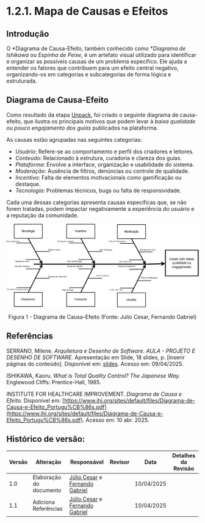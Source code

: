 # 1.2.1. Mapa de Causas e Efeitos

## Introdução

O *Diagrama de Causa-Efeito, também conhecido como **Diagrama de Ishikawa* ou *Espinha de Peixe*, é um artefato visual utilizado para identificar e organizar as possíveis causas de um problema específico. Ele ajuda a entender os fatores que contribuem para um efeito central negativo, organizando-os em categorias e subcategorias de forma lógica e estruturada.

## Diagrama de Causa-Efeito

Como resultado da etapa [Unpack](/Base/1.1.1.Unpack.md), foi criado o seguinte diagrama de causa-efeito, que ilustra os principais motivos que podem levar à *baixa qualidade ou pouco engajamento dos guias* publicados na plataforma.  

As causas estão agrupadas nas seguintes categorias:

- *Usuário*: Refere-se ao comportamento e perfil dos criadores e leitores.
- *Conteúdo*: Relacionado à estrutura, curadoria e clareza dos guias.
- *Plataforma*: Envolve a interface, organização e usabilidade do sistema.
- *Moderação*: Ausência de filtros, denúncias ou controle de qualidade.
- *Incentivo*: Falta de elementos motivacionais como gamificação ou destaque.
- *Tecnologia*: Problemas técnicos, bugs ou falta de responsividade.

Cada uma dessas categorias apresenta causas específicas que, se não forem tratadas, podem impactar negativamente a experiência do usuário e a reputação da comunidade.

![](../Imagens/Diagrama_causa_efeitojpg.jpg)

<center>

Figura 1 - Diagrama de Causa-Efeito (Fonte: Julio Cesar, Fernando Gabriel)

</center>

## Referências

SERRANO, Milene. *Arquitetura e Desenho de Software. AULA - PROJETO E DESENHO DE SOFTWARE.* Apresentação em Slide, 18 slides, p. [inserir páginas do conteúdo]. Disponível em: [slides](https://aprender3.unb.br/pluginfile.php/3070928/mod_page/content/5/Arquitetura%20e%20Desenho%20de%20software%20-%20Aula%20Projeto-DSW%20-%20Profa.%20Milene.pdf). Acesso em: 09/04/2025.

ISHIKAWA, Kaoru. *What is Total Quality Control? The Japanese Way.* Englewood Cliffs: Prentice-Hall, 1985.

INSTITUTE FOR HEALTHCARE IMPROVEMENT. *Diagrama de Causa e Efeito.* Disponível em: [https://www.ihi.org/sites/default/files/Diagrama-de-Causa-e-Efeito_Portugu%CB%86s.pdf](https://www.ihi.org/sites/default/files/Diagrama-de-Causa-e-Efeito_Portugu%CB%86s.pdf). Acesso em: 10 abr. 2025.



## Histórico de versão:

| Versão | Alteração                  | Responsável     | Revisor | Data       | Detalhes da Revisão |
| -      | -                          | -               | -       | -          | -                   |
| 1.0    | Elaboração do documento | [Júlio Cesar](https://github.com/Julio1099) e [Fernando Gabriel](https://github.com/show-dawn)| | 10/04/2025 | |
| 1.1    | Adiciona Referências | [Júlio Cesar](https://github.com/Julio1099) e [Fernando Gabriel](https://github.com/show-dawn)| | 10/04/2025 | |